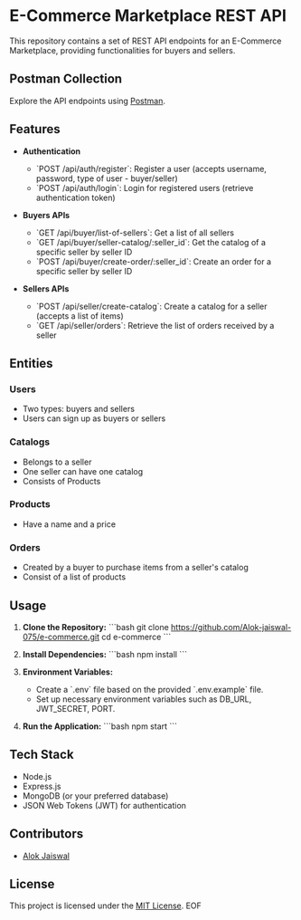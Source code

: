 # E-Commerce Marketplace REST API

This repository contains a set of REST API endpoints for an E-Commerce Marketplace, providing functionalities for buyers and sellers.

## Postman Collection

Explore the API endpoints using [Postman](https://interstellar-firefly-189300.postman.co/workspace/New-Team-Workspace~fe1d3087-f1f4-4ffe-8ad1-de38c20d92fa/collection/23119763-97370699-92b6-4aa9-af81-74ce85178e8f?action=share&creator=23119763).


## Features

- **Authentication**

  - \`POST /api/auth/register\`: Register a user (accepts username, password, type of user - buyer/seller)
  - \`POST /api/auth/login\`: Login for registered users (retrieve authentication token)
- **Buyers APIs**

  - \`GET /api/buyer/list-of-sellers\`: Get a list of all sellers
  - \`GET /api/buyer/seller-catalog/:seller_id\`: Get the catalog of a specific seller by seller ID
  - \`POST /api/buyer/create-order/:seller_id\`: Create an order for a specific seller by seller ID
- **Sellers APIs**

  - \`POST /api/seller/create-catalog\`: Create a catalog for a seller (accepts a list of items)
  - \`GET /api/seller/orders\`: Retrieve the list of orders received by a seller

## Entities

### Users

- Two types: buyers and sellers
- Users can sign up as buyers or sellers

### Catalogs

- Belongs to a seller
- One seller can have one catalog
- Consists of Products

### Products

- Have a name and a price

### Orders

- Created by a buyer to purchase items from a seller's catalog
- Consist of a list of products

## Usage

1. **Clone the Repository:**
   \`\`\`bash
   git clone https://github.com/Alok-jaiswal-075/e-commerce.git
   cd e-commerce
   \`\`\`
2. **Install Dependencies:**
   \`\`\`bash
   npm install
   \`\`\`
3. **Environment Variables:**

   - Create a \`.env\` file based on the provided \`.env.example\` file.
   - Set up necessary environment variables such as DB_URL, JWT_SECRET, PORT.
4. **Run the Application:**
   \`\`\`bash
   npm start
   \`\`\`

## Tech Stack

- Node.js
- Express.js
- MongoDB (or your preferred database)
- JSON Web Tokens (JWT) for authentication

## Contributors

- [Alok Jaiswal](https://github.com/Alok-jaiswal-075)

## License

This project is licensed under the [MIT License](https://github.com/Alok-jaiswal-075/e-commerce/blob/main/LICENSE).
EOF

